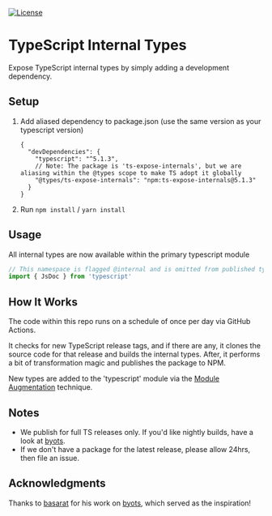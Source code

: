 [![License](https://img.shields.io/npm/l/ts-expose-internals)](https://opensource.org/licenses/MIT)

# TypeScript Internal Types

Expose TypeScript internal types by simply adding a development dependency.

## Setup

1. Add aliased dependency to package.json (use the same version as your typescript version)

   ```jsonc
   {
     "devDependencies": {
       "typescript": "^5.1.3",
       // Note: The package is 'ts-expose-internals', but we are aliasing within the @types scope to make TS adopt it globally
       "@types/ts-expose-internals": "npm:ts-expose-internals@5.1.3"
     }
   }
   ```

2. Run `npm install` / `yarn install`

## Usage
All internal types are now available within the primary typescript module
```ts
// This namespace is flagged @internal and is omitted from published types, but now we can access it!
import { JsDoc } from 'typescript'
```

## How It Works

The code within this repo runs on a schedule of once per day via GitHub Actions.

It checks for new TypeScript release tags, and if there are any, it clones the source code for that release and
builds the internal types. After, it performs a bit of transformation magic and publishes the package to NPM.

New types are added to the 'typescript' module via the 
[Module Augmentation](https://www.typescriptlang.org/docs/handbook/declaration-merging.html#module-augmentation) technique.

## Notes

- We publish for full TS releases only. If you'd like nightly builds, have a look at [byots](https://github.com/basarat/byots).
- If we don't have a package for the latest release, please allow 24hrs, then file an issue.

## Acknowledgments

Thanks to [basarat](https://github.com/basarat) for his work on [byots](https://github.com/basarat/byots), which served
as the inspiration!
